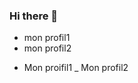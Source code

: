 <h3> Hi there 👋 </h3>

<!--
**syibrahima31/syibrahima31** is a ✨ _special_ ✨ repository because its `README.md` (this file) appears on your GitHub profile.

Here are some ideas to get you started:

- 🔭 I’m currently working on ...
- 🌱 I’m currently learning ...
- 👯 I’m looking to collaborate on ...
- 🤔 I’m looking for help with ...
- 💬 Ask me about ...
- 📫 How to reach me: ...
- 😄 Pronouns: ...
- ⚡ Fun fact: ...
-->


<ul>
  <li> mon profil1 </li>
  <li> mon profil2 </li>
</ul>


- Mon proifil1
_ Mon profil2
